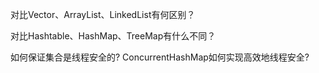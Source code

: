 对比Vector、ArrayList、LinkedList有何区别？

对比Hashtable、HashMap、TreeMap有什么不同？

如何保证集合是线程安全的? ConcurrentHashMap如何实现高效地线程安全?

